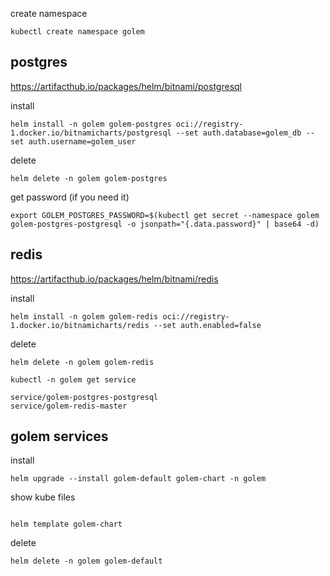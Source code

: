 create namespace

```shell
kubectl create namespace golem
```

## postgres

https://artifacthub.io/packages/helm/bitnami/postgresql

install
```shell
helm install -n golem golem-postgres oci://registry-1.docker.io/bitnamicharts/postgresql --set auth.database=golem_db --set auth.username=golem_user
```

delete
```shell
helm delete -n golem golem-postgres
```

get password (if you need it)
```shell
export GOLEM_POSTGRES_PASSWORD=$(kubectl get secret --namespace golem golem-postgres-postgresql -o jsonpath="{.data.password}" | base64 -d)
```

## redis

https://artifacthub.io/packages/helm/bitnami/redis

install
```shell
helm install -n golem golem-redis oci://registry-1.docker.io/bitnamicharts/redis --set auth.enabled=false
```

delete
```shell
helm delete -n golem golem-redis
```

```shell
kubectl -n golem get service

service/golem-postgres-postgresql
service/golem-redis-master
```

## golem services

install
```shell
helm upgrade --install golem-default golem-chart -n golem
```

show kube files
```shell

helm template golem-chart
```

delete
```shell
helm delete -n golem golem-default
```